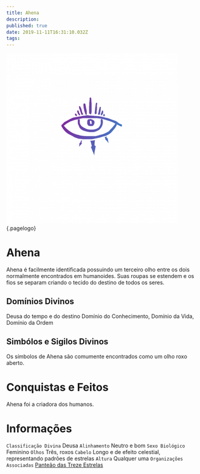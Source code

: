 ```yaml
---
title: Ahena
description: 
published: true
date: 2019-11-11T16:31:10.032Z
tags: 
---
```


<!-- SUBTITLE: Deusa do tempo e do destino -->

![50307 B 07 D 487 Ef 9 A 9 Ce 8 D 7068 B 62 C 58 E](/uploads/50307-b-07-d-487-ef-9-a-9-ce-8-d-7068-b-62-c-58-e.png "50307 B 07 D 487 Ef 9 A 9 Ce 8 D 7068 B 62 C 58 E"){.pagelogo}
# Ahena
Ahena é facilmente identificada possuindo um terceiro olho entre os dois normalmente encontrados em humanoides. Suas roupas se estendem e os fios se separam criando o tecido do destino de todos os seres.

## Domínios Divinos
Deusa do tempo e do destino Domínio do Conhecimento, Domínio da Vida, Domínio da Ordem

## Simbólos e Sigilos Divinos
Os símbolos de Ahena são comumente encontrados como um olho roxo aberto.

# Conquistas e Feitos
Ahena foi a criadora dos humanos.

# Informações
`Classificação Divina` Deusa
`Alinhamento` Neutro e bom 
`Sexo Biológico` Feminino
`Olhos` Três, roxos
`Cabelo` Longo e de efeito celestial, representando padrões de estrelas
`Altura` Qualquer uma 
`Organizações Associadas` [Panteão das Treze Estrelas](http://localhost/divindades/panteao-das-treze-estrelas#panteao-das-treze-estrelas)


